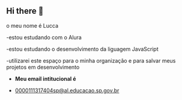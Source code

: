 ## Hi there 👋

o meu nome é Lucca 

-estou estudando com o Alura 

-estou estudando o desenvolvimento da liguagem JavaScript

-utilizarei este espaço para o minha organização e para salvar meus projetos em desenvolvimento 

- **Meu email intitucional é**

- 0000111317404sp@al.educacao.sp.gov.br
